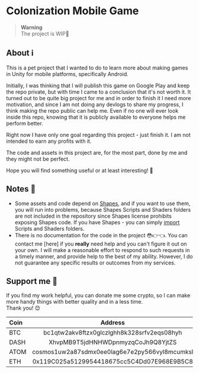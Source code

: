 # Colonization Mobile Game

> **Warning**  
> The project is WIP:construction:

## About :information_source:

This is a pet project that I wanted to do to learn more about making games in Unity for mobile platforms, specifically Android.

Initially, I was thinking that I will publish this game on Google Play and keep the repo private, but with time I came to a conclusion that it's not worth it. It turned out to be quite big project for me and in order to finish it I need more motivation, and since I am not doing any devlogs to share my progress, I think making the repo public can help me. Even if no one will ever look inside this repo, knowing that it is publicly available to everyone helps me perform better.

Right now I have only one goal regarding this project - just finish it. I am not intended to earn any profits with it.

The code and assets in this project are, for the most part, done by me and they might not be perfect. 

Hope you will find something useful or at least interesting! :purple_heart:

## Notes :memo:

- Some assets and code depend on [Shapes](https://assetstore.unity.com/packages/tools/particles-effects/shapes-173167), and if you want to use them, you will run into problems, because Shapes Scripts and Shaders folders are not included in the repository since Shapes license prohibits exposing Shapes code. If you have Shapes - you can simply [import](https://docs.unity3d.com/Manual/upm-ui-import.html) Scripts and Shaders folders.
- There is no documentation for the code in the project :flushed::point_right::point_left:. You can contact me [here] if you **really** need help and you can't figure it out on your own. I will make a reasonable effort to respond to such requests in a timely manner, and provide help to the best of my ability. However, I do not guarantee any specific results or outcomes from my services.

## Support me :gift_heart:
If you find my work helpful, you can donate me some crypto, so I can make more handy things with better quality and in a less time.  
Thank you! :blush:

Coin | Address
:--- | :---:
BTC | bc1qtw2akv8ftzx0glczlghh8k328srfv2eqs08hyh
DASH | XhvpMB9T5jdHNHWDpnmyzqCoJh9Q8YjtZS
ATOM | cosmos1uw2a87sdmx0ee0lag6e7e2py566vyl8mcumksl
ETH | 0x119C025a5129954418675cc5C4Dd07E968E9B5C8
